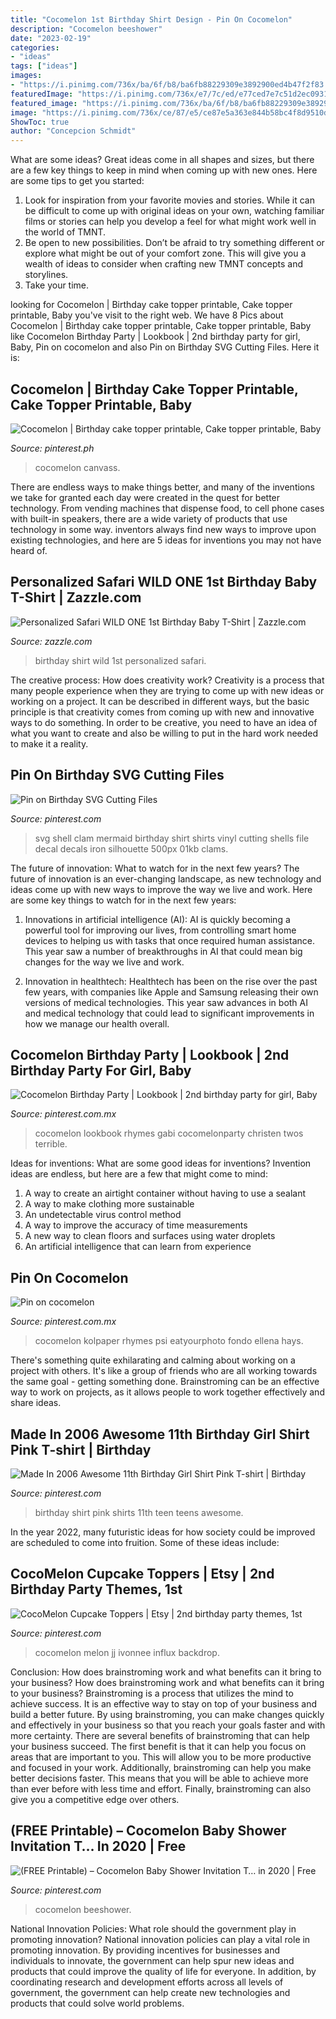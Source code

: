 ```yaml
---
title: "Cocomelon 1st Birthday Shirt Design - Pin On Cocomelon"
description: "Cocomelon beeshower"
date: "2023-02-19"
categories:
- "ideas"
tags: ["ideas"]
images:
- "https://i.pinimg.com/736x/ba/6f/b8/ba6fb88229309e3892900ed4b47f2f83.jpg"
featuredImage: "https://i.pinimg.com/736x/e7/7c/ed/e77ced7e7c51d2ec0931049a0cf93e87.jpg"
featured_image: "https://i.pinimg.com/736x/ba/6f/b8/ba6fb88229309e3892900ed4b47f2f83.jpg"
image: "https://i.pinimg.com/736x/ce/87/e5/ce87e5a363e844b58bc4f8d9510dc512--iron-on-vinyl-vinyl-shirts.jpg"
ShowToc: true
author: "Concepcion Schmidt"
---
```



What are some ideas?
Great ideas come in all shapes and sizes, but there are a few key things to keep in mind when coming up with new ones. Here are some tips to get you started: 
1. Look for inspiration from your favorite movies and stories. While it can be difficult to come up with original ideas on your own, watching familiar films or stories can help you develop a feel for what might work well in the world of TMNT. 
2. Be open to new possibilities. Don’t be afraid to try something different or explore what might be out of your comfort zone. This will give you a wealth of ideas to consider when crafting new TMNT concepts and storylines. 
3. Take your time.

	

		
looking for Cocomelon | Birthday cake topper printable, Cake topper printable, Baby you've visit to the right web. We have 8 Pics about Cocomelon | Birthday cake topper printable, Cake topper printable, Baby like Cocomelon Birthday Party | Lookbook | 2nd birthday party for girl, Baby, Pin on cocomelon and also Pin on Birthday SVG Cutting Files. Here it is:
		
    
## Cocomelon | Birthday Cake Topper Printable, Cake Topper Printable, Baby

<img loading=lazy src="https://i.pinimg.com/736x/d9/8f/bb/d98fbb1125085d10451465531bab793d.jpg" onerror="this.onerror=null;this.src='https://tse1.mm.bing.net/th?id=OIP.zEjTP3h0fkU4etU0BevCCwHaKi&amp;pid=15.1';" alt="Cocomelon | Birthday cake topper printable, Cake topper printable, Baby">

_Source: pinterest.ph_

>cocomelon canvass. 

	

There are endless ways to make things better, and many of the inventions we take for granted each day were created in the quest for better technology. From vending machines that dispense food, to cell phone cases with built-in speakers, there are a wide variety of products that use technology in some way. inventors always find new ways to improve upon existing technologies, and here are 5 ideas for inventions you may not have heard of.

    
## Personalized Safari WILD ONE 1st Birthday Baby T-Shirt | Zazzle.com

<img loading=lazy src="https://rlv.zcache.com/personalized_safari_wild_one_1st_birthday_baby_t_shirt-r74195754b5e441c6991ba8f96c68b6f5_j2nf7_540.jpg" onerror="this.onerror=null;this.src='https://tse1.mm.bing.net/th?id=OIP.88NzXRpjrOyirdA73xqFMwHaHa&amp;pid=15.1';" alt="Personalized Safari WILD ONE 1st Birthday Baby T-Shirt | Zazzle.com">

_Source: zazzle.com_

>birthday shirt wild 1st personalized safari. 

	

The creative process: How does creativity work?
Creativity is a process that many people experience when they are trying to come up with new ideas or working on a project. It can be described in different ways, but the basic principle is that creativity comes from coming up with new and innovative ways to do something. In order to be creative, you need to have an idea of what you want to create and also be willing to put in the hard work needed to make it a reality.

    
## Pin On Birthday SVG Cutting Files

<img loading=lazy src="https://i.pinimg.com/736x/ce/87/e5/ce87e5a363e844b58bc4f8d9510dc512--iron-on-vinyl-vinyl-shirts.jpg" onerror="this.onerror=null;this.src='https://tse1.mm.bing.net/th?id=OIP.pAnW9hnsj69rVIMojrHzDgEXDf&amp;pid=15.1';" alt="Pin on Birthday SVG Cutting Files">

_Source: pinterest.com_

>svg shell clam mermaid birthday shirt shirts vinyl cutting shells file decal decals iron silhouette 500px 01kb clams. 

	

The future of innovation: What to watch for in the next few years?
The future of innovation is an ever-changing landscape, as new technology and ideas come up with new ways to improve the way we live and work. Here are some key things to watch for in the next few years: 
1. Innovations in artificial intelligence (AI): AI is quickly becoming a powerful tool for improving our lives, from controlling smart home devices to helping us with tasks that once required human assistance. This year saw a number of breakthroughs in AI that could mean big changes for the way we live and work. 

2. Innovation in healthtech: Healthtech has been on the rise over the past few years, with companies like Apple and Samsung releasing their own versions of medical technologies. This year saw advances in both AI and medical technology that could lead to significant improvements in how we manage our health overall. 


    
## Cocomelon Birthday Party | Lookbook | 2nd Birthday Party For Girl, Baby

<img loading=lazy src="https://i.pinimg.com/736x/57/7c/f4/577cf4f84114c8fa1d4513048b7e2f48.jpg" onerror="this.onerror=null;this.src='https://tse3.mm.bing.net/th?id=OIP.EQCdzhaDVSFmUz0K-quT0QHaJ3&amp;pid=15.1';" alt="Cocomelon Birthday Party | Lookbook | 2nd birthday party for girl, Baby">

_Source: pinterest.com.mx_

>cocomelon lookbook rhymes gabi cocomelonparty christen twos terrible. 

	

Ideas for inventions: What are some good ideas for inventions?
Invention ideas are endless, but here are a few that might come to mind:
1. A way to create an airtight container without having to use a sealant 
2. A way to make clothing more sustainable 
3. An undetectable virus control method 
4. A way to improve the accuracy of time measurements 
5. A new way to clean floors and surfaces using water droplets 
6. An artificial intelligence that can learn from experience 

    
## Pin On Cocomelon

<img loading=lazy src="https://i.pinimg.com/736x/48/68/c1/4868c174080c37722c7bc4e9c25a0280.jpg" onerror="this.onerror=null;this.src='https://tse4.mm.bing.net/th?id=OIP.E2ptG0u2DqXpinvp9Zmy8QHaFD&amp;pid=15.1';" alt="Pin on cocomelon">

_Source: pinterest.com.mx_

>cocomelon kolpaper rhymes psi eatyourphoto fondo ellena hays. 

	

There's something quite exhilarating and calming about working on a project with others. It's like a group of friends who are all working towards the same goal - getting something done. Brainstroming can be an effective way to work on projects, as it allows people to work together effectively and share ideas.

    
## Made In 2006 Awesome 11th Birthday Girl Shirt Pink T-shirt | Birthday

<img loading=lazy src="https://i.pinimg.com/736x/c2/0a/76/c20a766c05c7b054160da9e8a9919501.jpg" onerror="this.onerror=null;this.src='https://tse3.mm.bing.net/th?id=OIP.5Ezzyxyvsmu5j57wu8XhBgHaG7&amp;pid=15.1';" alt="Made In 2006 Awesome 11th Birthday Girl Shirt Pink T-shirt | Birthday">

_Source: pinterest.com_

>birthday shirt pink shirts 11th teen teens awesome. 

	

In the year 2022, many futuristic ideas for how society could be improved are scheduled to come into fruition. Some of these ideas include: 

    
## CocoMelon Cupcake Toppers | Etsy | 2nd Birthday Party Themes, 1st

<img loading=lazy src="https://i.pinimg.com/736x/e7/7c/ed/e77ced7e7c51d2ec0931049a0cf93e87.jpg" onerror="this.onerror=null;this.src='https://tse4.mm.bing.net/th?id=OIP.2sGGQxpJiBKBu3f4rgqfpAHaGu&amp;pid=15.1';" alt="CocoMelon Cupcake Toppers | Etsy | 2nd birthday party themes, 1st">

_Source: pinterest.com_

>cocomelon melon jj ivonnee influx backdrop. 

	

Conclusion: How does brainstroming work and what benefits can it bring to your business?
How does brainstroming work and what benefits can it bring to your business? Brainstroming is a process that utilizes the mind to achieve success. It is an effective way to stay on top of your business and build a better future. By using brainstroming, you can make changes quickly and effectively in your business so that you reach your goals faster and with more certainty. There are several benefits of brainstroming that can help your business succeed. The first benefit is that it can help you focus on areas that are important to you. This will allow you to be more productive and focused in your work. Additionally, brainstroming can help you make better decisions faster. This means that you will be able to achieve more than ever before with less time and effort. Finally, brainstroming can also give you a competitive edge over others.

    
## (FREE Printable) – Cocomelon Baby Shower Invitation T… In 2020 | Free

<img loading=lazy src="https://i.pinimg.com/736x/ba/6f/b8/ba6fb88229309e3892900ed4b47f2f83.jpg" onerror="this.onerror=null;this.src='https://tse3.mm.bing.net/th?id=OIP.raMVH4ynd5P98AgUDjNRMwHaFS&amp;pid=15.1';" alt="(FREE Printable) – Cocomelon Baby Shower Invitation T… in 2020 | Free">

_Source: pinterest.com_

>cocomelon beeshower. 

	

National Innovation Policies: What role should the government play in promoting innovation?
National innovation policies can play a vital role in promoting innovation. By providing incentives for businesses and individuals to innovate, the government can help spur new ideas and products that could improve the quality of life for everyone. In addition, by coordinating research and development efforts across all levels of government, the government can help create new technologies and products that could solve world problems.

